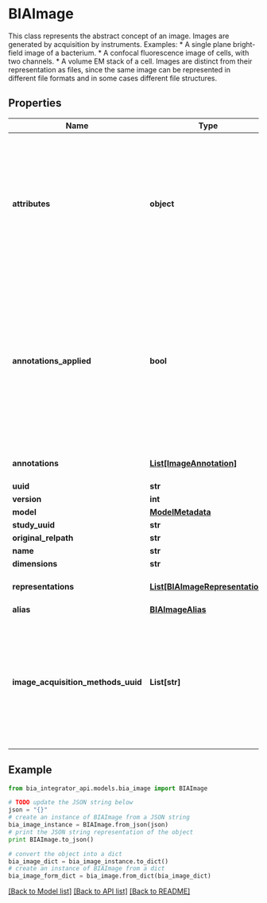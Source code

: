 # BIAImage

This class represents the abstract concept of an image. Images are generated by acquisition by instruments.  Examples:  * A single plane bright-field image of a bacterium. * A confocal fluorescence image of cells, with two channels. * A volume EM stack of a cell.  Images are distinct from their representation as files, since the same image can be represented in different file formats and in some cases different file structures.

## Properties
Name | Type | Description | Notes
------------ | ------------- | ------------- | -------------
**attributes** | **object** |          When annotations are applied, the ones that have a key different than an object attribute (so they don&#39;t overwrite it) get saved here.      | [optional] 
**annotations_applied** | **bool** |          This acts as a dirty flag, with the purpose of telling apart objects that had some fields overwritten by applying annotations (so should be rejected when writing), and those that didn&#39;t.      | [optional] [default to False]
**annotations** | [**List[ImageAnnotation]**](ImageAnnotation.md) |  | [optional] [default to []]
**uuid** | **str** |  | 
**version** | **int** |  | 
**model** | [**ModelMetadata**](ModelMetadata.md) |  | [optional] 
**study_uuid** | **str** |  | 
**original_relpath** | **str** |  | 
**name** | **str** |  | [optional] 
**dimensions** | **str** |  | [optional] 
**representations** | [**List[BIAImageRepresentation]**](BIAImageRepresentation.md) |  | [optional] [default to []]
**alias** | [**BIAImageAlias**](BIAImageAlias.md) |  | [optional] 
**image_acquisition_methods_uuid** | **List[str]** | Context in which the image was acquired. This list often has one item, but it can occasionally have more (e.g. for multimodal imaging) | [optional] [default to []]

## Example

```python
from bia_integrator_api.models.bia_image import BIAImage

# TODO update the JSON string below
json = "{}"
# create an instance of BIAImage from a JSON string
bia_image_instance = BIAImage.from_json(json)
# print the JSON string representation of the object
print BIAImage.to_json()

# convert the object into a dict
bia_image_dict = bia_image_instance.to_dict()
# create an instance of BIAImage from a dict
bia_image_form_dict = bia_image.from_dict(bia_image_dict)
```
[[Back to Model list]](../README.md#documentation-for-models) [[Back to API list]](../README.md#documentation-for-api-endpoints) [[Back to README]](../README.md)


